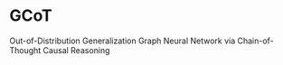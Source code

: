 # GCoT
Out-of-Distribution Generalization Graph Neural Network via Chain-of-Thought Causal Reasoning
